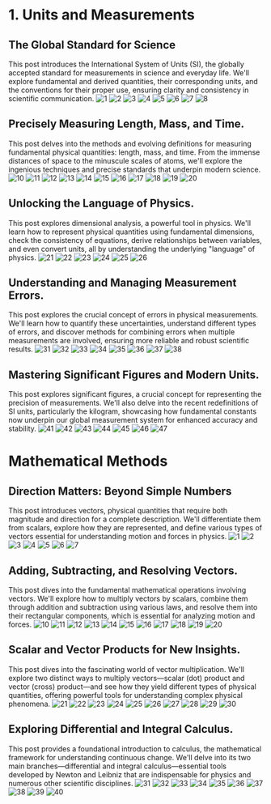 # 1. Units and Measurements

## The Global Standard for Science
This post introduces the International System of Units (SI), the globally accepted standard for measurements in science and everyday life. We'll explore fundamental and derived quantities, their corresponding units, and the conventions for their proper use, ensuring clarity and consistency in scientific communication.
![1](https://github.com/user-attachments/assets/dfc0574a-cd7d-471c-ae7d-a2240f2688f6)
![2](https://github.com/user-attachments/assets/549e0315-f677-4b41-867b-118160cb0d63)
![3](https://github.com/user-attachments/assets/0f42b8d7-035f-496c-8cd6-68d317d26926)
![4](https://github.com/user-attachments/assets/1be8d30a-ec09-4f9f-96d6-652b8b452baa)
![5](https://github.com/user-attachments/assets/70f9f78d-6fb4-406f-840c-9db66b5bb6ff)
![6](https://github.com/user-attachments/assets/6d4e4129-c4b2-4ba1-a133-5c44368c33ea)
![7](https://github.com/user-attachments/assets/a591efe7-541d-4c32-bade-4e18ed42bce6)
![8](https://github.com/user-attachments/assets/fa61d25b-f72a-455e-8109-4092772913c9)


## Precisely Measuring Length, Mass, and Time.
This post delves into the methods and evolving definitions for measuring fundamental physical quantities: length, mass, and time. From the immense distances of space to the minuscule scales of atoms, we'll explore the ingenious techniques and precise standards that underpin modern science.
![10](https://github.com/user-attachments/assets/82d00906-b505-4648-ab52-41ddbe25a5a3)
![11](https://github.com/user-attachments/assets/4e9e0658-538b-4fcd-a3e0-5977ccf91dba)
![12](https://github.com/user-attachments/assets/c546532d-fe1c-4adc-8acb-d7cd986882a1)
![13](https://github.com/user-attachments/assets/bad585ae-7518-486d-b964-39c3f1abfbc5)
![14](https://github.com/user-attachments/assets/d073d01f-4e4d-4dbc-9f76-ff97ae0fbb8e)
![15](https://github.com/user-attachments/assets/e695aae3-0d37-4c44-a952-f066b76e5b80)
![16](https://github.com/user-attachments/assets/cb80e0d7-68f2-47cf-b025-32abda919303)
![17](https://github.com/user-attachments/assets/50dd28ec-2905-4293-a749-53d01e50a90b)
![18](https://github.com/user-attachments/assets/e8488062-cd40-4d46-8697-0b2a26b87686)
![19](https://github.com/user-attachments/assets/983a4cdd-98ed-496b-9ae6-ac5f1acb759e)
![20](https://github.com/user-attachments/assets/9f05754c-394d-4126-9ec1-edad692f2e32)


## Unlocking the Language of Physics.
This post explores dimensional analysis, a powerful tool in physics. We'll learn how to represent physical quantities using fundamental dimensions, check the consistency of equations, derive relationships between variables, and even convert units, all by understanding the underlying "language" of physics.
![21](https://github.com/user-attachments/assets/60153adf-cf9c-44a9-a452-550a55a00bb1)
![22](https://github.com/user-attachments/assets/38469afc-ef36-48b1-93dc-05d234208891)
![23](https://github.com/user-attachments/assets/b132e777-0d54-4fc4-99ec-d29a2f7f5019)
![24](https://github.com/user-attachments/assets/f3a8da9f-b17e-4b49-898e-caba1a7dbb5f)
![25](https://github.com/user-attachments/assets/52a3f932-67ce-4a09-bb83-c30b8e9ef500)
![26](https://github.com/user-attachments/assets/6376c0ad-74b3-4406-9e51-b2f6aa6fca89)


## Understanding and Managing Measurement Errors.
This post explores the crucial concept of errors in physical measurements. We'll learn how to quantify these uncertainties, understand different types of errors, and discover methods for combining errors when multiple measurements are involved, ensuring more reliable and robust scientific results.
![31](https://github.com/user-attachments/assets/54bcf35e-a49f-410b-a6c7-0c46e3815a28)
![32](https://github.com/user-attachments/assets/5096972d-48a4-47c8-8b3b-afe17071c248)
![33](https://github.com/user-attachments/assets/9c2b7f0f-62da-4d8c-8f78-b1777cc12ebd)
![34](https://github.com/user-attachments/assets/dfbee3ea-92ca-4eb8-9d42-8421280a4e9d)
![35](https://github.com/user-attachments/assets/0cf3421b-e7fe-430e-8f59-3c08830a4621)
![36](https://github.com/user-attachments/assets/3ac0332e-578b-4471-ab4d-b9508f1253eb)
![37](https://github.com/user-attachments/assets/c7b6b030-8100-4fd6-8467-5fc42b8d1c73)
![38](https://github.com/user-attachments/assets/40980a42-2322-4a11-9879-e2269b1034aa)


## Mastering Significant Figures and Modern Units.
This post explores significant figures, a crucial concept for representing the precision of measurements. We'll also delve into the recent redefinitions of SI units, particularly the kilogram, showcasing how fundamental constants now underpin our global measurement system for enhanced accuracy and stability.
![41](https://github.com/user-attachments/assets/53caef1d-18a3-4934-a434-672c651f5fb0)
![42](https://github.com/user-attachments/assets/a41bfc59-bc14-4579-8112-f8c154ff2992)
![43](https://github.com/user-attachments/assets/b648937c-555d-48b1-8ca7-9954220698ae)
![44](https://github.com/user-attachments/assets/235938f5-58f8-47bc-bf6d-75c0aaa9c64d)
![45](https://github.com/user-attachments/assets/cccb8981-7ee2-48e3-b2bd-a23df1521412)
![46](https://github.com/user-attachments/assets/873ea474-def1-412a-b4ab-bb8975b12b3b)
![47](https://github.com/user-attachments/assets/c871ebc6-3061-487d-8a4d-a4dca1ca563e)


# Mathematical Methods

## Direction Matters: Beyond Simple Numbers
This post introduces vectors, physical quantities that require both magnitude and direction for a complete description. We'll differentiate them from scalars, explore how they are represented, and define various types of vectors essential for understanding motion and forces in physics.
![1](https://github.com/user-attachments/assets/9896fb2d-0e31-4bf5-89fd-df4503014a2d)
![2](https://github.com/user-attachments/assets/81a749c0-3b54-435f-9296-93c1dc04fa0c)
![3](https://github.com/user-attachments/assets/f98ec8ca-851c-4c0f-9ead-e22c0057b6b4)
![4](https://github.com/user-attachments/assets/2ae5cd1b-788c-4c82-bba8-7db875eb079d)
![5](https://github.com/user-attachments/assets/87d9728c-cbc2-44ab-afed-ec1d08e86446)
![6](https://github.com/user-attachments/assets/d206d386-1557-4f5d-8b8c-7dd9b2d270a6)
![7](https://github.com/user-attachments/assets/acd09a70-f784-4436-9c24-2689f87781c5)



## Adding, Subtracting, and Resolving Vectors.
This post dives into the fundamental mathematical operations involving vectors. We'll explore how to multiply vectors by scalars, combine them through addition and subtraction using various laws, and resolve them into their rectangular components, which is essential for analyzing motion and forces.
![10](https://github.com/user-attachments/assets/7ff4fcd4-b4d9-4909-84b0-29abc6491f43)
![11](https://github.com/user-attachments/assets/edda7c1a-eef7-4221-976d-ff34b3e56172)
![12](https://github.com/user-attachments/assets/5353c3aa-ec63-496f-999a-0cb08e97fd22)
![13](https://github.com/user-attachments/assets/068eceeb-034a-494a-adfd-8f39ecfeaeba)
![14](https://github.com/user-attachments/assets/d8a0d9e3-bca9-475b-8a0f-5da95304c081)
![15](https://github.com/user-attachments/assets/82ec76cf-b576-4929-8c20-c1db9279a596)
![16](https://github.com/user-attachments/assets/722d029b-9aa4-4823-9002-0ce50d0d684e)
![17](https://github.com/user-attachments/assets/62a58968-ce1a-4e57-bf53-47fe2ae9a994)
![18](https://github.com/user-attachments/assets/62a6d450-b43d-484b-a2dc-bbd58ffec3d9)
![19](https://github.com/user-attachments/assets/8d9aae28-3105-40f4-94c8-343f8cde809e)
![20](https://github.com/user-attachments/assets/f75a65ad-1a25-4097-a8c4-8754cebbe717)


## Scalar and Vector Products for New Insights.
This post dives into the fascinating world of vector multiplication. We'll explore two distinct ways to multiply vectors—scalar (dot) product and vector (cross) product—and see how they yield different types of physical quantities, offering powerful tools for understanding complex physical phenomena.
![21](https://github.com/user-attachments/assets/abeecfa0-3be2-4780-81c7-92a7f4b48be4)
![22](https://github.com/user-attachments/assets/88bc15ad-0b0f-4187-ab7d-04911f706f4c)
![23](https://github.com/user-attachments/assets/5c2b9896-396e-4a24-8101-3159317104dd)
![24](https://github.com/user-attachments/assets/8f232bef-d3d0-42f8-8429-0714483e4743)
![25](https://github.com/user-attachments/assets/b9c928d7-e451-440c-be25-75f145594a4c)
![26](https://github.com/user-attachments/assets/81925cb9-f3fc-4c83-a5ad-bfeea76a0722)
![27](https://github.com/user-attachments/assets/a3db994a-7439-40ec-8934-cef8bba07f78)
![28](https://github.com/user-attachments/assets/98ff73fb-2f9f-454e-b374-fb737b73a200)
![29](https://github.com/user-attachments/assets/aaa1175a-0a21-4e6c-8399-eb161c16a69a)
![30](https://github.com/user-attachments/assets/48fafd65-f98b-4a27-89c6-296deb2d341e)


## Exploring Differential and Integral Calculus.
This post provides a foundational introduction to calculus, the mathematical framework for understanding continuous change. We'll delve into its two main branches—differential and integral calculus—essential tools developed by Newton and Leibniz that are indispensable for physics and numerous other scientific disciplines.
![31](https://github.com/user-attachments/assets/667096f7-7ab3-48e1-b618-0861322333eb)
![32](https://github.com/user-attachments/assets/31e9c256-9bd2-4a92-901f-2e4ea679a1a3)
![33](https://github.com/user-attachments/assets/d0d418a6-2373-4c3e-9b4b-ccfe3ef02e4e)
![34](https://github.com/user-attachments/assets/309f9971-30c5-4b44-bdfc-b13029a1c582)
![35](https://github.com/user-attachments/assets/9888b249-a7a9-4158-917b-8bf6f98adfb4)
![36](https://github.com/user-attachments/assets/f82cc654-4d70-4a0e-bc6f-4b45f9f3645e)
![37](https://github.com/user-attachments/assets/e23c0669-5a8c-41db-9ae1-d485e287d276)
![38](https://github.com/user-attachments/assets/ee8c24f6-84ee-4b24-ab0c-03900145d990)
![39](https://github.com/user-attachments/assets/eb774ff1-e852-4e11-afc2-17adc040ff13)
![40](https://github.com/user-attachments/assets/2cca37c7-f692-4982-b0d6-5a7439eb8ba3)

